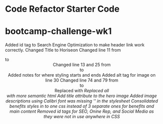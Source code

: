 # Code Refactor Starter Code
# bootcamp-challenge-wk1
Added id tag to Search Engine Optimization to make header link work correctly. 
Changed Title to Horiseon 
Changed line 11 from <div> to <header>
Changed line 13 and 25 from <div> to <nav>
Added notes for where styling starts and ends
Added alt tag for image on line 30
Changed line 74 and 79 from <div> to <footer>
Replaced <span> with <em>
Replaced all <div> with more semantic html
Add title attribute to the hero image 
Added image descriptions using <alt>
Calibri font was missing '' in the stylesheet
Consolidated benefits styles in to one css instead of 3 separate ones for benefits and main content
Removed id tags for SEO, Onine Rep, and Social Media as they were not in use anywhere in CSS